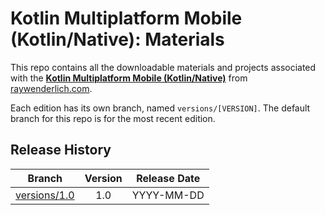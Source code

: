 # Kotlin Multiplatform Mobile (Kotlin/Native): Materials

This repo contains all the downloadable materials and projects associated with the **[Kotlin Multiplatform Mobile (Kotlin/Native)](https://www.raywenderlich.com/library)** from [raywenderlich.com](https://www.raywenderlich.com).

Each edition has its own branch, named `versions/[VERSION]`. The default branch for this repo is for the most recent edition.

## Release History

| Branch                                                                                  | Version | Release Date |
| --------------------------------------------------------------------------------------- |:-------:|:------------:|
| [versions/1.0](https://github.com/raywenderlich/video-kmm-materials/tree/versions/1.0) | 1.0     | YYYY-MM-DD   |

